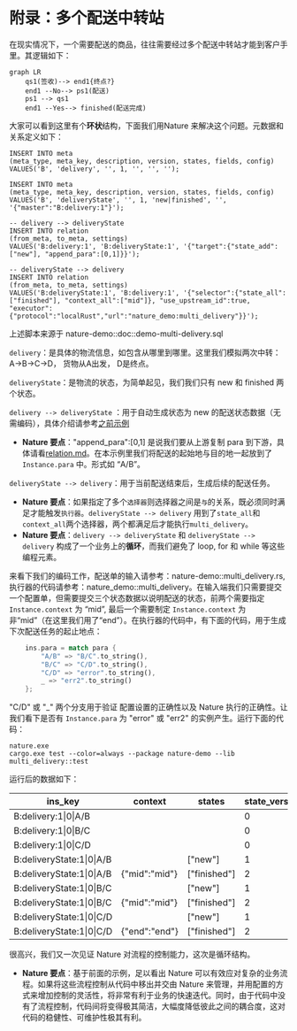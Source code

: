 # 附录：多个配送中转站

在现实情况下，一个需要配送的商品，往往需要经过多个配送中转站才能到客户手里。其逻辑如下：

```mermaid
graph LR
	qs1(签收)--> end1{终点?}
	end1 --No--> ps1(配送)
	ps1 --> qs1
	end1 --Yes--> finished(配送完成)
```

大家可以看到这里有个**环状**结构，下面我们用Nature 来解决这个问题。元数据和关系定义如下：

```mysql
INSERT INTO meta
(meta_type, meta_key, description, version, states, fields, config)
VALUES('B', 'delivery', '', 1, '', '', '');

INSERT INTO meta
(meta_type, meta_key, description, version, states, fields, config)
VALUES('B', 'deliveryState', '', 1, 'new|finished', '', '{"master":"B:delivery:1"}');

-- delivery --> deliveryState
INSERT INTO relation
(from_meta, to_meta, settings)
VALUES('B:delivery:1', 'B:deliveryState:1', '{"target":{"state_add":["new"], "append_para":[0,1]}}');

-- deliveryState --> delivery
INSERT INTO relation
(from_meta, to_meta, settings)
VALUES('B:deliveryState:1', 'B:delivery:1', '{"selector":{"state_all":["finished"], "context_all":["mid"]}, "use_upstream_id":true, "executor":{"protocol":"localRust","url":"nature_demo:multi_delivery"}}');
```

上述脚本来源于 nature-demo::doc::demo-multi-delivery.sql

`delivery`：是具体的物流信息，如包含从哪里到哪里。这里我们模拟两次中转： A->B->C->D， 货物从A出发， D是终点。

`deliveryState`：是物流的状态，为简单起见，我们我们只有 new 和 finished 两个状态。

`delivery --> deliveryState` ：用于自动生成状态为 new 的配送状态数据（无需编码），具体介绍请参考[之前示例](emall-1-order-generate.md)

- **Nature 要点**："append_para":[0,1] 是说我们要从上游复制 para 到下游，具体请看[relation.md](https://github.com/llxxbb/Nature/blob/master/doc/ZH/help/relation.md)。在本示例里我们将配送的起始地与目的地一起放到了 `Instance.para` 中。形式如 “A/B”。

`deliveryState --> delivery`：用于当前配送结束后，生成后续的配送任务。

- **Nature 要点**：如果指定了多个`选择器`则选择器之间是`与`的关系，既必须同时满足才能触发`执行器`。`deliveryState --> delivery` 用到了`state_all`和`context_all`两个选择器，两个都满足后才能执行`multi_delivery`。
- **Nature 要点**：`delivery --> deliveryState` 和 `deliveryState --> delivery` 构成了一个业务上的**循环**，而我们避免了 loop, for 和 while 等这些编程元素。

来看下我们的编码工作，配送单的输入请参考：nature-demo::multi_delivery.rs, 执行器的代码请参考：nature_demo::multi_delivery。在输入端我们只需要提交一个配置单，但需要提交三个状态数据以说明配送的状态，前两个需要指定 `Instance.context` 为 “mid”, 最后一个需要制定 `Instance.context` 为非“mid”（在这里我们用了“end”）。在执行器的代码中，有下面的代码，用于生成下次配送任务的起止地点：

```rust
    ins.para = match para {
        "A/B" => "B/C".to_string(),
        "B/C" => "C/D".to_string(),
        "C/D" => "error".to_string(),
        _ => "err2".to_string()
    };
```

"C/D" 或 "_" 两个分支用于验证 配置设置的正确性以及 Nature 执行的正确性。让我们看下是否有 `Instance.para` 为 "error" 或 "err2" 的实例产生。运行下面的代码：

```shell
nature.exe
cargo.exe test --color=always --package nature-demo --lib multi_delivery::test
```

运行后的数据如下：

| ins_key | context | states | state_version | from_key |
| ------- | ------- | ------ | ------------- | -------- |
|B:delivery:1\|0\|A/B|         |        | 0 |          |
|B:delivery:1\|0\|B/C|         |        | 0 |B:deliveryState:1\|0\|A/B\|2|
|B:delivery:1\|0\|C/D|         |        | 0 |B:deliveryState:1\|0\|B/C\|2|
|B:deliveryState:1\|0\|A/B|| ["new"] | 1 |B:delivery:1\|0\|A/B\|0|
|B:deliveryState:1\|0\|A/B| {"mid":"mid"} | ["finished"] | 2 |          |
|B:deliveryState:1\|0\|B/C|         | ["new"] | 1 |B:delivery:1\|0\|B/C\|0|
|B:deliveryState:1\|0\|B/C| {"mid":"mid"} | ["finished"] | 2 |          |
|B:deliveryState:1\|0\|C/D|         | ["new"] | 1 |B:delivery:1\|0\|C/D\|0|
|B:deliveryState:1\|0\|C/D| {"end":"end"} | ["finished"] | 2 | |

很高兴，我们又一次见证 Nature 对流程的控制能力，这次是循环结构。

- **Nature 要点**：基于前面的示例，足以看出 Nature 可以有效应对复杂的业务流程。如果将这些流程控制从代码中移出并交由 Nature 来管理，并用配置的方式来增加控制的灵活性，将非常有利于业务的快速迭代。同时，由于代码中没有了流程控制，代码间将变得极其简洁，大幅度降低彼此之间的耦合度，这对代码的稳健性、可维护性极其有利。